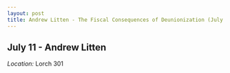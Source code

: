 ```yaml
---
layout: post
title: Andrew Litten - The Fiscal Consequences of Deunionization (July 11)
---
```

## July 11 - Andrew Litten

*Location:* Lorch 301

